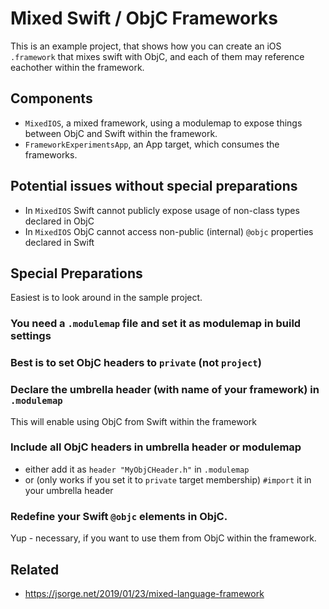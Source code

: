 # Mixed Swift / ObjC Frameworks

This is an example project, that shows how you can create an iOS `.framework` that mixes swift with ObjC, and each of them may reference eachother within the framework.

## Components
- `MixedIOS`, a mixed framework, using a modulemap to expose things between ObjC and Swift within the framework.
- `FrameworkExperimentsApp`, an App target, which consumes the frameworks.

## Potential issues without special preparations
- In `MixedIOS` Swift cannot publicly expose usage of non-class types declared in ObjC
- In `MixedIOS` ObjC cannot access non-public (internal) `@objc` properties declared in Swift

## Special Preparations

Easiest is to look around in the sample project.

### You need a `.modulemap` file and set it as modulemap in build settings

### Best is to set ObjC headers to `private` (not `project`)

### Declare the umbrella header (with name of your framework) in `.modulemap`
This will enable using ObjC from Swift within the framework

### Include all ObjC headers in umbrella header or modulemap
- either add it as `header "MyObjCHeader.h"` in `.modulemap`
- or (only works if you set it to `private` target membership)  `#import` it in your umbrella header

### Redefine your Swift `@objc` elements in ObjC.
 Yup - necessary, if you want to use them from ObjC within the framework.
 
 ## Related
-  https://jsorge.net/2019/01/23/mixed-language-framework
